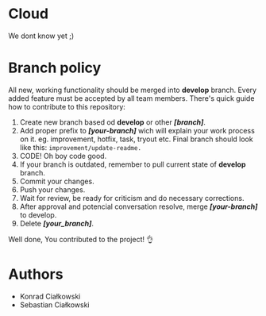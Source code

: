 # Cloud
We dont know yet ;)

# Branch policy

All new, working functionality should be merged into **develop** branch. Every added feature must 
be accepted by all team members. There's quick guide how to contribute to this repository:

  1. Create new branch based od **develop** or other ***[branch]***.
  2. Add proper prefix to ***[your-branch]*** wich will explain your work process on it. eg. improvement, hotfix, task, tryout etc. Final branch should look like this: ```improvement/update-readme.```
  3. CODE! Oh boy code good.
  4. If your branch is outdated, remember to pull current state of **develop** branch.
  5. Commit your changes.
  6. Push your changes.
  7. Wait for review, be ready for criticism and do necessary corrections.
  8. After approval and potencial conversation resolve, merge ***[your-branch]*** to develop.
  9. Delete ***[your_branch]***.

Well done, You contributed to the project! 👌

# Authors
- Konrad Ciałkowski
- Sebastian Ciałkowski
